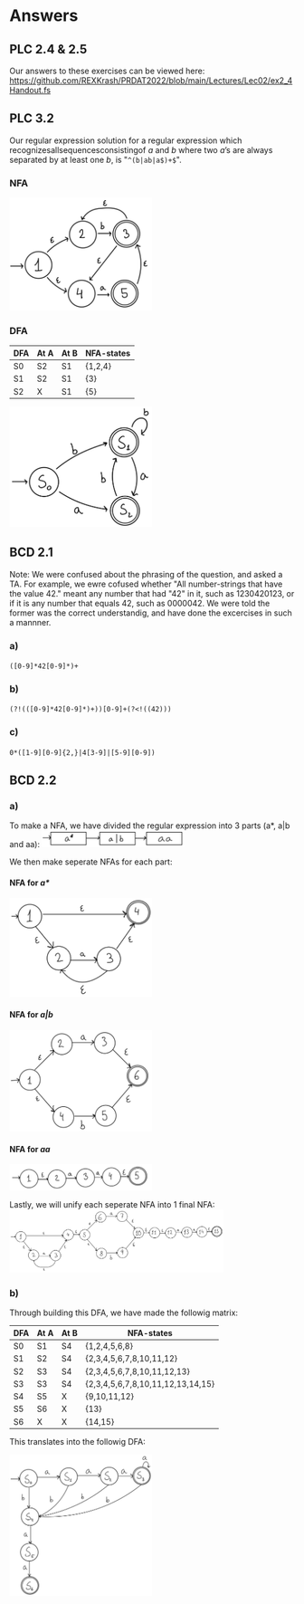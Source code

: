 # Answers

## PLC 2.4 & 2.5

Our answers to these exercises can be viewed here: https://github.com/REXKrash/PRDAT2022/blob/main/Lectures/Lec02/ex2_4Handout.fs

## PLC 3.2

Our regular expression solution for a regular expression which recognizesallsequencesconsistingof _a_ and _b_ where two _a_’s are always separated by at least one _b_, is "`^(b|ab|a$)+$`".


### NFA 
<img src="https://github.com/REXKrash/PRDAT2022/blob/main/Lectures/Lec02/images/PLC3_2/SFA.jpg" width="50%">


### DFA

| DFA | At A  | At B  | NFA-states    |
| --- | ----- | ----- | ------------- |
| S0  | S2    | S1    | {1,2,4}       |
| S1  | S2    | S1    | {3}           |
| S2  | X     | S1    | {5}           |

<img src="https://github.com/REXKrash/PRDAT2022/blob/main/Lectures/Lec02/images/PLC3_2/DFA.jpg" width="50%">


## BCD 2.1

Note: We were confused about the phrasing of the question, and asked a TA. For example, we ewre cofused whether "All number-strings that have the value 42." meant any number that had "42" in it, such as 1230420123, or if it is any number that equals 42, such as 0000042. We were told the former was the correct understandig, and have done the excercises in such a mannner.

### a)
`([0-9]*42[0-9]*)+`

### b)
`(?!(([0-9]*42[0-9]*)+))[0-9]+(?<!((42)))`

### c)
`0*([1-9][0-9]{2,}|4[3-9]|[5-9][0-9])`

## BCD 2.2

### a)
To make a NFA, we have divided the regular expression into 3 parts (a*, a|b and aa): 
<img src="https://github.com/REXKrash/PRDAT2022/blob/main/Lectures/Lec02/images/BCD2_2/NFAv0.png" width="50%">

We then make seperate NFAs for each part:
#### NFA for _a*_
<img src="https://github.com/REXKrash/PRDAT2022/blob/main/Lectures/Lec02/images/BCD2_2/NFAv01.png" width="50%">

#### NFA for _a|b_
<img src="https://github.com/REXKrash/PRDAT2022/blob/main/Lectures/Lec02/images/BCD2_2/NFAv02.png" width="50%">

#### NFA for _aa_
<img src="https://github.com/REXKrash/PRDAT2022/blob/main/Lectures/Lec02/images/BCD2_2/NFAv03.png" width="50%">

Lastly, we will unify each seperate NFA into 1 final NFA:
<img src="https://github.com/REXKrash/PRDAT2022/blob/main/Lectures/Lec02/images/BCD2_2/NFAv1.png" width="75%">

### b)
Through building this DFA, we have made the followig matrix:

| DFA | At A  | At B  | NFA-states                        |
| --- | ----- | ----- | --------------------------------- |
| S0  | S1    | S4    | {1,2,4,5,6,8}                     |
| S1  | S2    | S4    | {2,3,4,5,6,7,8,10,11,12}          |
| S2  | S3    | S4    | {2,3,4,5,6,7,8,10,11,12,13}       |
| S3  | S3    | S4    | {2,3,4,5,6,7,8,10,11,12,13,14,15} |
| S4  | S5    | X     | {9,10,11,12}                      |
| S5  | S6    | X     | {13}                              |
| S6  | X     | X     | {14,15}                           |


This translates into the followig DFA:

<img src="https://github.com/REXKrash/PRDAT2022/blob/main/Lectures/Lec02/images/BCD2_2/DFA.png" width="50%">

